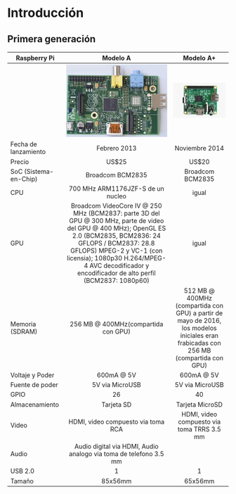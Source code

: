 # Introducción


## Primera generación



| Raspberry Pi | Modelo A    | Modelo A+ |
| ---- | :----: | :----: |
|  | ![modeloA](images/modela.jpg) | ![modeloA+](images/modeloa.jpg)|
| Fecha de lanzamiento | Febrero 2013 | Noviembre 2014 |
| Precio | US$25 | US$20 |
| SoC (Sistema-en-Chip) | Broadcom BCM2835 | Broadcom BCM2835 |
| CPU | 700 MHz ARM1176JZF-S de un nucleo |  igual |
| GPU | Broadcom VideoCore IV @ 250 MHz (BCM2837: parte 3D del GPU @ 300 MHz, parte de video del GPU @ 400 MHz);  OpenGL ES 2.0 (BCM2835, BCM2836: 24 GFLOPS / BCM2837: 28.8 GFLOPS) MPEG-2 y VC-1 (con licensia); 1080p30 H.264/MPEG-4 AVC decodificador y encodificador de alto perfil (BCM2837: 1080p60) | igual |
| Memoria (SDRAM) | 256 MB @ 400MHz(compartida con GPU)| 512 MB @ 400MHz (compartida con GPU) a partir de mayo de 2016, los modelos iniciales eran frabicadas con 256 MB (compartida con GPU) |
| Voltaje y Poder | 600mA @ 5V | 600mA @ 5V |
| Fuente de poder | 5V via MicroUSB | 5V via MicroUSB |
| GPIO | 26 | 40 |
| Almacenamiento| Tarjeta SD | Tarjeta MicroSD|
| Video | HDMI, video compuesto via toma RCA| HDMI, video compuesto via toma TRRS 3.5 mm|
| Audio | Audio digital via HDMI, Audio analogo via toma de telefono 3.5 mm | |
| USB 2.0 | 1 | 1 |
| Tamaño | 85x56mm | 65x56mm |

